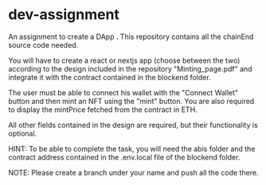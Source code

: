 # dev-assignment

An assignment to create a DApp . This repository contains all the chainEnd source code needed.

You will have to create a react or nextjs app (choose between the two) according to the design included in the repository "Minting_page.pdf" and integrate it with the contract contained in the blockend folder.

The user must be able to connect his wallet with the "Connect Wallet" button and then mint an NFT using the "mint" button. You are also required to display the mintPrice fetched from the contract in ETH.

All other fields contained in the design are required, but their functionality is optional.

HINT: To be able to complete the task, you will need the abis folder and the contract address contained in the .env.local file of the blockend folder.

NOTE: Please create a branch under your name and push all the code there.
